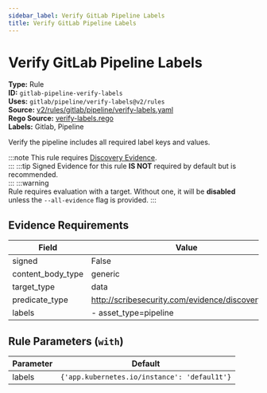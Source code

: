 ```yaml
---
sidebar_label: Verify GitLab Pipeline Labels
title: Verify GitLab Pipeline Labels
---  
```

# Verify GitLab Pipeline Labels  
**Type:** Rule  
**ID:** `gitlab-pipeline-verify-labels`  
**Uses:** `gitlab/pipeline/verify-labels@v2/rules`  
**Source:** [v2/rules/gitlab/pipeline/verify-labels.yaml](https://github.com/scribe-public/sample-policies/blob/main/v2/rules/gitlab/pipeline/verify-labels.yaml)  
**Rego Source:** [verify-labels.rego](https://github.com/scribe-public/sample-policies/blob/main/v2/rules/gitlab/pipeline/verify-labels.rego)  
**Labels:** Gitlab, Pipeline  

Verify the pipeline includes all required label keys and values.

:::note 
This rule requires [Discovery Evidence](https://scribe-security.netlify.app/docs/docs/platforms/discover).  
::: 
:::tip 
Signed Evidence for this rule **IS NOT** required by default but is recommended.  
::: 
:::warning  
Rule requires evaluation with a target. Without one, it will be **disabled** unless the `--all-evidence` flag is provided.
::: 

## Evidence Requirements  
| Field | Value |
|-------|-------|
| signed | False |
| content_body_type | generic |
| target_type | data |
| predicate_type | http://scribesecurity.com/evidence/discovery/v0.1 |
| labels | - asset_type=pipeline |

## Rule Parameters (`with`)  
| Parameter | Default |
|-----------|---------|
| labels | `{'app.kubernetes.io/instance': 'defaul1t'}` |

